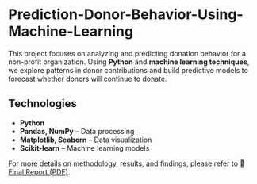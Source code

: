 # Prediction-Donor-Behavior-Using-Machine-Learning

This project focuses on analyzing and predicting donation behavior for a non-profit organization. Using **Python** and **machine learning techniques**, we explore patterns in donor contributions and build predictive models to forecast whether donors will continue to donate.

## Technologies
- **Python**
- **Pandas, NumPy** – Data processing
- **Matplotlib, Seaborn** – Data visualization
- **Scikit-learn** – Machine learning models

For more details on methodology, results, and findings, please refer to 📄 [Final Report (PDF)](Final_Report.pdf).

